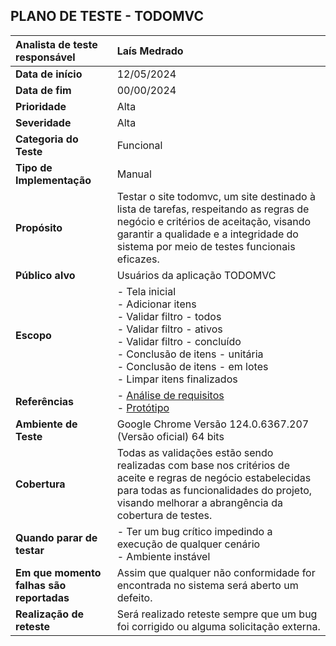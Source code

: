 

## PLANO DE TESTE - TODOMVC


| **Analista de teste responsável** | Laís Medrado                                                         |
|:------------------------------------|:-----------------------------------------------------------------------|
| **Data de início**                 | 12/05/2024                                                            |
| **Data de fim**                    | 00/00/2024                                                            |
| **Prioridade**                     | Alta                                                                  |
| **Severidade**                     | Alta                                                                  |
| **Categoria do Teste**             | Funcional                                                             |
| **Tipo de Implementação**          | Manual                                                                |
| **Propósito**                      | Testar o site todomvc, um site destinado à lista de tarefas, respeitando as regras de negócio e critérios de aceitação, visando garantir a qualidade e a integridade do sistema por meio de testes funcionais eficazes. |
| **Público alvo**                   | Usuários da aplicação TODOMVC                                        |
| **Escopo**                         | - Tela inicial<br>- Adicionar itens<br>- Validar filtro - todos<br>- Validar filtro - ativos<br>- Validar filtro - concluído<br>- Conclusão de itens - unitária<br>- Conclusão de itens - em lotes<br>- Limpar itens finalizados |
| **Referências**                    | - [Análise de requisitos](https://www.figma.com/design/RbLtyAV4EeNtvRbUPdCVN2/TODOMVC-team-library?node-id=0%3A1&t=RfPdrJDxFW33Fy9U-1)<br>- [Protótipo](https://todomvc.com/examples/react/#/) |
| **Ambiente de Teste**              | Google Chrome Versão 124.0.6367.207 (Versão oficial) 64 bits         |
| **Cobertura**                      | Todas as validações estão sendo realizadas com base nos critérios de aceite e regras de negócio estabelecidas para todas as funcionalidades do projeto, visando melhorar a abrangência da cobertura de testes. |
| **Quando parar de testar**        | - Ter um bug crítico impedindo a execução de qualquer cenário<br>- Ambiente instável                                                |
| **Em que momento falhas são reportadas** | Assim que qualquer não conformidade for encontrada no sistema será aberto um defeito.                                             |
| **Realização de reteste**          | Será realizado reteste sempre que um bug foi corrigido ou alguma solicitação externa.                                              |


